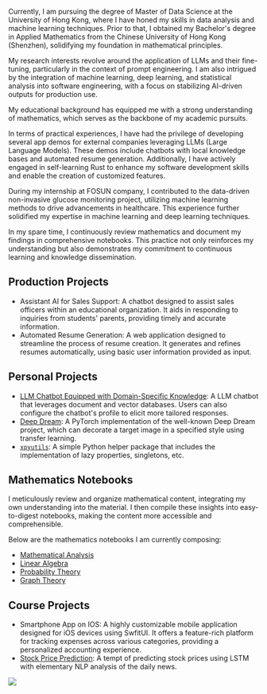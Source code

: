 

Currently, I am pursuing the degree of Master of Data Science at the University of Hong Kong, where I have honed my skills in data analysis and machine learning techniques. 
Prior to that, I obtained my Bachelor's degree in Applied Mathematics from the Chinese University of Hong Kong (Shenzhen), solidifying my foundation in mathematical principles.

My research interests revolve around the application of LLMs and their fine-tuning, particularly in the context of prompt engineering. I am also intrigued by the integration of machine learning, deep learning, and statistical analysis into software engineering, with a focus on stabilizing AI-driven outputs for production use.

My educational background has equipped me with a strong understanding of mathematics, which serves as the backbone of my academic pursuits. 

In terms of practical experiences, I have had the privilege of developing several app demos for external companies leveraging LLMs (Large Language Models). These demos include chatbots with local knowledge bases and automated resume generation. Additionally, I have actively engaged in self-learning Rust to enhance my software development skills and enable the creation of customized features.

During my internship at FOSUN company, I contributed to the data-driven non-invasive glucose monitoring project, utilizing machine learning methods to drive advancements in healthcare. This experience further solidified my expertise in machine learning and deep learning techniques.

In my spare time, I continuously review mathematics and document my findings in comprehensive notebooks. This practice not only reinforces my understanding but also demonstrates my commitment to continuous learning and knowledge dissemination.


## Production Projects

- Assistant AI for Sales Support: A chatbot designed to assist sales officers within an educational organization. It aids in responding to inquiries from students' parents, providing timely and accurate information.
- Automated Resume Generation: A web application designed to streamline the process of resume creation. It generates and refines resumes automatically, using basic user information provided as input.

## Personal Projects

- [LLM Chatbot Equipped with Domain-Specific Knowledge](https://github.com/Isaac-Fate/my-chat): A LLM chatbot that leverages document and vector databases. 
Users can also configure the chatbot's profile to elicit more tailored responses.
- [Deep Dream](https://github.com/Isaac-Fate/deep-dream): A PyTorch implementation of the well-known Deep Dream project, which can decorate a target image in a specified style using transfer learning. 
- [`xpyutils`](https://pypi.org/project/xpyutils/): A simple Python helper package that includes the implementation of lazy properties, singletons, etc.

## Mathematics Notebooks

I meticulously review and organize mathematical content, integrating my own understanding into the material. I then compile these insights into easy-to-digest notebooks, making the content more accessible and comprehensible.

Below are the mathematics notebooks I am currently composing:

- [Mathematical Analysis](https://isaac-fate.github.io/mathematical-analysis/intro.html)
- [Linear Algebra](https://isaac-fate.github.io/linear-algebra/intro.html)
- [Probability Theory](https://isaac-fate.github.io/probability-theory/intro.html)
- [Graph Theory](https://isaac-fate.github.io/graph-theory/intro.html)

## Course Projects

- Smartphone App on IOS: A highly customizable mobile application designed for iOS devices using SwfitUI. It offers a feature-rich platform for tracking expenses across various categories, providing a personalized accounting experience.
- [Stock Price Prediction](https://isaac-fate.github.io/stox/intro.html): A tempt of predicting stock prices using LSTM with elementary NLP analysis of the daily news.


<img src="https://github-readme-stats.vercel.app/api/top-langs/?username=voyager19878"/>
